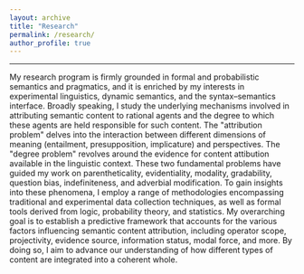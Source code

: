 ```yaml
---
layout: archive
title: "Research"
permalink: /research/
author_profile: true
---
```

------
My research program is firmly grounded in formal and probabilistic semantics and pragmatics, and it is enriched by my interests in experimental linguistics, dynamic semantics, and the syntax–semantics interface. Broadly speaking, I study the underlying mechanisms involved in attributing semantic content to rational agents and the degree to which these agents are held responsible for such content. The "attribution problem" delves into the interaction between different dimensions of meaning (entailment, presupposition, implicature) and perspectives. The "degree problem" revolves around the evidence for content attibution available in the linguistic context. These two fundamental problems have guided my work on parentheticality, evidentiality, modality, gradability, question bias, indefiniteness, and adverbial modification. To gain insights into these phenomena, I employ a range of methodologies encompassing traditional and experimental data collection techniques, as well as formal tools derived from logic, probability theory, and statistics. My overarching goal is to establish a predictive framework that accounts for the various factors influencing semantic content attribution, including operator scope, projectivity, evidence source, information status, modal force, and more. By doing so, I aim to advance our understanding of how different types of content are integrated into a coherent whole.
